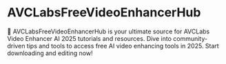 # AVCLabsFreeVideoEnhancerHub
🎥 AVCLabsFreeVideoEnhancerHub is your ultimate source for AVCLabs Video Enhancer AI 2025 tutorials and resources. Dive into community-driven tips and tools to access free AI video enhancing tools in 2025. Start downloading and editing now!
